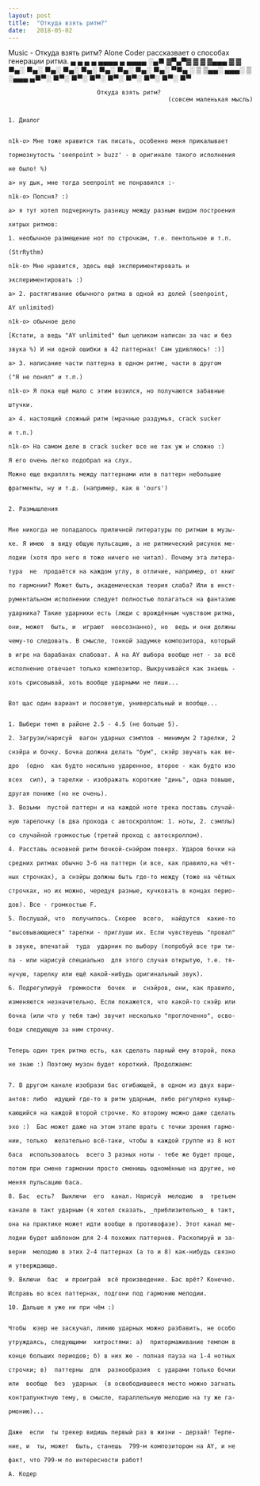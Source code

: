 ```yaml
---
layout: post
title:  "Откуда взять ритм?"
date:   2018-05-02
---
```


Music - Откуда взять ритм? Alone Coder рассказвает о способах генерации ритма.
     ▄   ▄ ▄  ▄ ▄▄▄▄ ▄ ▄▄▄▄
      ░▄■ ▓▀▄▀▓ ▓  ▓ ▓▄▄▄ ▓ ▓     ■▄░ ■▄░ ■▄░ ■▄░ ■▄░ ■▄░ ■▄░ ■▄░ ■▄░
      ▀■▄  ░   ▒ ▒▄▄░ ▄▄▄░ ▒ ░▄▄▄  ▄■▀░ ■▀░ ■▀░ ■▀░ ■▀░ ■▀░ ■▀░ ■▀░ ■▀

                             Откуда взять ритм?
                                                 (совсем маленькая мысль)

                                                                            1. Диалог

                                                                            n1k-o> Мне тоже нравится так писать, особенно меня прикалывает
                                                                            тормознутость 'seenpoint > buzz' - в оригинале такого исполнения
                                                                            не было! %)
                                                                            a> ну дык, мне тогда seenpoint не понравился :-
                                                                            n1k-o> Попсня? :)
                                                                            a> я тут хотел подчеркнуть разницу между разным видом построения
                                                                            хитрых ритмов:
                                                                            1. необычное размещение нот по строчкам, т.е. пентольное и т.п.
                                                                            (StrRythm)
                                                                            n1k-o> Мне нравится, здесь ещё экспериментировать и
                                                                            экспериментировать :)
                                                                            a> 2. растягивание обычного ритма в одной из долей (seenpoint,
                                                                            AY unlimited)
                                                                            n1k-o> обычное дело
                                                                            [Кстати, а ведь "AY unlimited" был целиком написан за час и без
                                                                            звука %) И ни одной ошибки в 42 паттернах! Сам удивляюсь! :)]
                                                                            a> 3. написание части паттерна в одном ритме, части в другом
                                                                            ("Я не понял" и т.п.)
                                                                            n1k-o> Я пока ещё мало с этим возился, но получаются забавные
                                                                            штучки.
                                                                            a> 4. настоящий сложный ритм (мрачные раздумья, crack sucker
                                                                            и т.п.)
                                                                            n1k-o> Hа самом деле в crack sucker все не так уж и сложно :)
                                                                            Я его очень легко подобрал на слух.
                                                                            Можно еще вкраплять между паттернами или в паттерн небольшие
                                                                            фрагменты, ну и т.д. (например, как в 'ours')

                                                                                                     2. Размышления

                                                                                                     Мне никогда не попадалось приличной литературы по ритмам в музы-
                                                                                                     ке. Я имею  в виду общую пульсацию, а не ритмический рисунок ме-
                                                                                                     лодии (хотя про него я тоже ничего не читал). Почему эта литера-
                                                                                                     тура  не  продаётся на каждом углу, в отличие, например, от книг
                                                                                                     по гармонии? Может быть, академическая теория слаба? Или в инст-
                                                                                                     рументальном исполнении следует полностью полагаться на фантазию
                                                                                                     ударника? Такие ударники есть (люди с врождённым чувством ритма,
                                                                                                     они, может  быть, и  играют  неосознанно), но  ведь и они должны
                                                                                                     чему-то следовать. В смысле, тонкой задумке композитора, который
                                                                                                     в игре на барабанах слабоват. А на AY выбора вообще нет - за всё
                                                                                                     исполнение отвечает только композитор. Выкручивайся как знаешь -
                                                                                                     хоть срисовывай, хоть вообще ударными не пиши...

                                                                                                     Вот щас один вариант и посоветую, универсальный и вообще...

                                                                                                     1. Выбери темп в районе 2.5 - 4.5 (не больше 5).
                                                                                                     2. Загрузи/нарисуй  вагон ударных сэмплов - минимум 2 тарелки, 2
                                                                                                     снэйра и бочку. Бочка должна делать "бум", снэйр звучать как ве-
                                                                                                     дро  (одно  как будто несильно ударенное, второе - как будто изо
                                                                                                     всех  сил), а тарелки - изображать короткие "динь", одна повыше,
                                                                                                     другая пониже (но не очень).
                                                                                                     3. Возьми  пустой паттерн и на каждой ноте трека поставь случай-
                                                                                                     ную тарелочку (в два прохода с автоскроллом: 1. ноты, 2. сэмплы)
                                                                                                     со случайной громкостью (третий проход с автоскроллом).
                                                                                                     4. Расставь основной ритм бочкой-снэйром поверх. Ударов бочки на
                                                                                                     средних ритмах обычно 3-6 на паттерн (и все, как правило,на чёт-
                                                                                                     ных строчках), а снэйры должны быть где-то между (тоже на чётных
                                                                                                     строчках, но их можно, чередуя разные, кучковать в концах перио-
                                                                                                     дов). Все - громкостью F.
                                                                                                     5. Послушай, что  получилось. Скорее  всего,  найдутся  какие-то
                                                                                                     "высовывающиеся" тарелки - приглуши их. Если чувствуешь "провал"
                                                                                                     в звуке, впечатай  туда  ударник по выбору (попробуй все три ти-
                                                                                                     па - или нарисуй специально  для этого случая открытую, т.е. тя-
                                                                                                     нучую, тарелку или ещё какой-нибудь оригинальный звук).
                                                                                                     6. Подрегулируй  громкости  бочек  и  снэйров, они, как правило,
                                                                                                     изменяются незначительно. Если покажется, что какой-то снэйр или
                                                                                                     бочка (или что у тебя там) звучит несколько "проглоченно", осво-
                                                                                                     боди следующую за ним строчку.

                                                                                                     Теперь один трек ритма есть, как сделать парный ему второй, пока
                                                                                                     не знаю :) Поэтому музон будет короткий. Продолжаем:

                                                                                                     7. В другом канале изобрази бас огибающей, в одном из двух вари-
                                                                                                     антов: либо  идущий где-то в ритм ударным, либо регулярно кувыр-
                                                                                                     кающийся на каждой второй строчке. Ко второму можно даже сделать
                                                                                                     эхо :)  Бас может даже на этом этапе врать с точки зрения гармо-
                                                                                                     нии, только  желательно всё-таки, чтобы в каждой группе из 8 нот
                                                                                                     баса  использовалось  всего 3 разных ноты - тебе же будет проще,
                                                                                                     потом при смене гармонии просто сменишь одномённые на другие, не
                                                                                                     меняя пульсацию баса.
                                                                                                     8. Бас  есть?  Выключи  его  канал. Нарисуй  мелодию  в  третьем
                                                                                                     канале в такт ударным (я хотел сказать, _приблизительно_ в такт,
                                                                                                     она на практике может идти вообще в противофазе). Этот канал ме-
                                                                                                     лодии будет шаблоном для 2-4 похожих паттернов. Раскопируй и за-
                                                                                                     верни  мелодию в этих 2-4 паттернах (а то и 8) как-нибудь связно
                                                                                                     и утверждающе.
                                                                                                     9. Включи  бас  и проиграй  всё произведение. Бас врёт? Конечно.
                                                                                                     Исправь во всех паттернах, подгони под гармонию мелодии.
                                                                                                     10. Дальше я уже ни при чём :)

                                                                                                     Чтобы  юзер не заскучал, линию ударных можно разбавить, не особо
                                                                                                     утруждаясь, следующими  хитростями: а)  притормаживание темпом в
                                                                                                     конце больших периодов; б) в них же - полная пауза на 1-4 нотных
                                                                                                     строчки; в)  паттерны  для  разнообразия  с ударами только бочки
                                                                                                     или  вообще  без  ударных  (в освободившееся место можно загнать
                                                                                                     контрапунктную тему, в смысле, параллельную мелодию на ту же га-
                                                                                                     рмонию)...

                                                                                                     Даже  если  ты трекер видишь первый раз в жизни - дерзай! Терпе-
                                                                                                     ние, и  ты, может  быть, станешь  799-м композитором на AY, и не
                                                                                                     факт, что 799-м по интересности работ!
                                                                                                                                                             А. Кодер